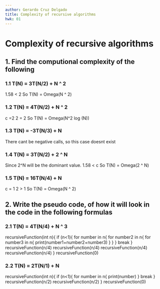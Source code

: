 ```yaml
---
author: Gerardo Cruz Delgado
title: Complexity of recursive algorithms
hwk: 01
---
```


# Complexity of recursive algorithms
## 1. Find the computional complexity of the following 
### 1.1 T(N) = 3T(N/2) + N ^ 2
1.58 < 2
So T(N) =  Omega(N ^ 2) 
### 1.2 T(N) = 4T(N/2) + N ^ 2
c =2 
2 = 2 
So T(N) = Omega(N^2 log (N))
### 1.3 T(N) = -3T(N/3) + N 
There cant be negative calls, so this case doesnt exist
### 1.4 T(N) = 3T(N/2) + 2 ^ N
Since 2^N will be the dominant value.
1.58 < c
So T(N) = Omega(2 ^ N)
### 1.5 T(N) = 16T(N/4) + N 
c = 1
2 > 1
So T(N) =  Omega(N ^ 2) 

## 2. Write the pseudo code, of how it will look in the code in the following formulas
### 2.1 T(N) = 4T(N/4) + N ^ 3
recursiveFunction(int n){
 if (n<1){
     for number in n{
         for number2 in n{
            for number3 in n{
                print(number1+number2+number3)
            }
        }
     }
     break
 }
    recursiveFunction(n/4)
    recursiveFunction(n/4)
    recursiveFunction(n/4)
    recursiveFunction(n/4)
}
recursiveFunction(0)

### 2.2 T(N) = 2T(N/1) + N
recursiveFunction(int n){
 if (n<1){
     for number in n{
         print(number)
     }
     break
 }
    recursiveFunction(n/2)
    recursiveFunction(n/2)
}
recursiveFunction(0)
